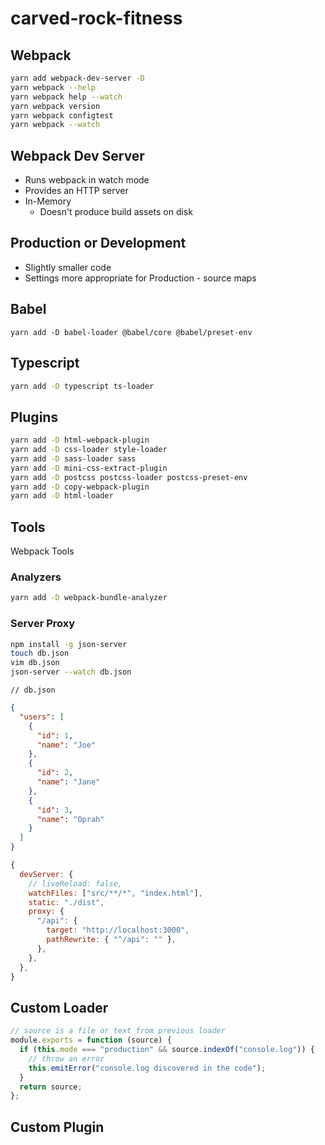 # carved-rock-fitness

## Webpack

```sh
yarn add webpack-dev-server -D
yarn webpack --help
yarn webpack help --watch
yarn webpack version
yarn webpack configtest
yarn webpack --watch
```

## Webpack Dev Server

- Runs webpack in watch mode
- Provides an HTTP server
- In-Memory
  - Doesn't produce build assets on disk

## Production or Development

- Slightly smaller code
- Settings more appropriate for Production - source maps

## Babel

```
yarn add -D babel-loader @babel/core @babel/preset-env
```

## Typescript

```sh
yarn add -D typescript ts-loader
```

## Plugins

```sh
yarn add -D html-webpack-plugin
yarn add -D css-loader style-loader
yarn add -D sass-loader sass
yarn add -D mini-css-extract-plugin
yarn add -D postcss postcss-loader postcss-preset-env
yarn add -D copy-webpack-plugin
yarn add -D html-loader
```

## Tools

Webpack Tools

### Analyzers

```sh
yarn add -D webpack-bundle-analyzer
```

### Server Proxy

```sh
npm install -g json-server
touch db.json
vim db.json
json-server --watch db.json
```

`// db.json`

```json
{
  "users": [
    {
      "id": 1,
      "name": "Joe"
    },
    {
      "id": 2,
      "name": "Jane"
    },
    {
      "id": 3,
      "name": "Oprah"
    }
  ]
}
```

```js
{
  devServer: {
    // liveReload: false,
    watchFiles: ["src/**/*", "index.html"],
    static: "./dist",
    proxy: {
      "/api": {
        target: "http://localhost:3000",
        pathRewrite: { "^/api": "" },
      },
    },
  },
}
```

## Custom Loader

```js
// source is a file or text from previous loader
module.exports = function (source) {
  if (this.mode === "production" && source.indexOf("console.log")) {
    // throw an error
    this.emitError("console.log discovered in the code");
  }
  return source;
};
```

## Custom Plugin

```js
```
